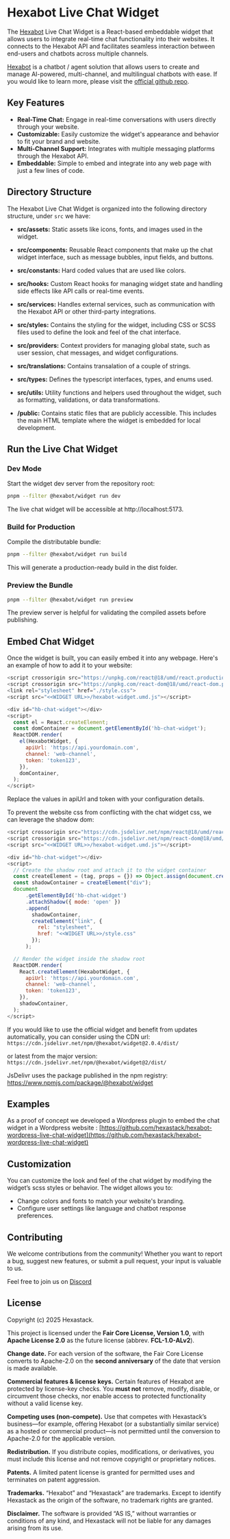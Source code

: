 # Hexabot Live Chat Widget

The [Hexabot](https://hexabot.ai/) Live Chat Widget is a React-based embeddable widget that allows users to integrate real-time chat functionality into their websites. It connects to the Hexabot API and facilitates seamless interaction between end-users and chatbots across multiple channels.

[Hexabot](https://hexabot.ai/) is a chatbot / agent solution that allows users to create and manage AI-powered, multi-channel, and multilingual chatbots with ease. If you would like to learn more, please visit the [official github repo](https://github.com/Hexastack/Hexabot/).

## Key Features

- **Real-Time Chat:** Engage in real-time conversations with users directly through your website.
- **Customizable:** Easily customize the widget's appearance and behavior to fit your brand and website.
- **Multi-Channel Support:** Integrates with multiple messaging platforms through the Hexabot API.
- **Embeddable:** Simple to embed and integrate into any web page with just a few lines of code.

## Directory Structure

The Hexabot Live Chat Widget is organized into the following directory structure, under `src` we have:

- **src/assets:** Static assets like icons, fonts, and images used in the widget.
- **src/components:** Reusable React components that make up the chat widget interface, such as message bubbles, input fields, and buttons.
- **src/constants:** Hard coded values that are used like colors.
- **src/hooks:** Custom React hooks for managing widget state and handling side effects like API calls or real-time events.
- **src/services:** Handles external services, such as communication with the Hexabot API or other third-party integrations.
- **src/styles:** Contains the styling for the widget, including CSS or SCSS files used to define the look and feel of the chat interface.
- **src/providers:** Context providers for managing global state, such as user session, chat messages, and widget configurations.
- **src/translations:** Contains transalation of a couple of strings.
- **src/types:** Defines the typescript interfaces, types, and enums used.
- **src/utils:** Utility functions and helpers used throughout the widget, such as formatting, validations, or data transformations.

- **/public:** Contains static files that are publicly accessible. This includes the main HTML template where the widget is embedded for local development.

## Run the Live Chat Widget

### Dev Mode

Start the widget dev server from the repository root:

```bash
pnpm --filter @hexabot/widget run dev
```

The live chat widget will be accessible at http://localhost:5173.

### Build for Production

Compile the distributable bundle:

```bash
pnpm --filter @hexabot/widget run build
```

This will generate a production-ready build in the dist folder.

### Preview the Bundle

```bash
pnpm --filter @hexabot/widget run preview
```

The preview server is helpful for validating the compiled assets before publishing.

## Embed Chat Widget

Once the widget is built, you can easily embed it into any webpage. Here's an example of how to add it to your website:

```js
<script crossorigin src="https://unpkg.com/react@18/umd/react.production.min.js"></script>
<script crossorigin src="https://unpkg.com/react-dom@18/umd/react-dom.production.min.js"></script>
<link rel="stylesheet" href="./style.css">
<script src="<<WIDGET URL>>/hexabot-widget.umd.js"></script>

<div id="hb-chat-widget"></div>
<script>
  const el = React.createElement;
  const domContainer = document.getElementById('hb-chat-widget');
  ReactDOM.render(
    el(HexabotWidget, {
      apiUrl: 'https://api.yourdomain.com',
      channel: 'web-channel',
      token: 'token123',
    }),
    domContainer,
  );
</script>
```

Replace the values in apiUrl and token with your configuration details.

To prevent the website css from conflicting with the chat widget css, we can leverage the shadow dom:

```js
<script crossorigin src="https://cdn.jsdelivr.net/npm/react@18/umd/react.production.min.js"></script>
<script crossorigin src="https://cdn.jsdelivr.net/npm/react-dom@18/umd/react-dom.production.min.js"></script>
<script src="<<WIDGET URL>>/hexabot-widget.umd.js"></script>

<div id="hb-chat-widget"></div>
<script>
  // Create the shadow root and attach it to the widget container
  const createElement = (tag, props = {}) => Object.assign(document.createElement(tag), props);
  const shadowContainer = createElement("div");
  document
      .getElementById('hb-chat-widget')
      .attachShadow({ mode: 'open' })
      .append(
        shadowContainer,
        createElement("link", {
          rel: "stylesheet",
          href: "<<WIDGET URL>>/style.css"
        });
      );

  // Render the widget inside the shadow root
  ReactDOM.render(
    React.createElement(HexabotWidget, {
      apiUrl: 'https://api.yourdomain.com',
      channel: 'web-channel',
      token: 'token123',
    }),
    shadowContainer,
  );
</script>
```

If you would like to use the official widget and benefit from updates automatically, you can consider using the CDN url:
`https://cdn.jsdelivr.net/npm/@hexabot/widget@2.0.4/dist/`

or latest from the major version:
`https://cdn.jsdelivr.net/npm/@hexabot/widget@2/dist/`

JsDelivr uses the package published in the npm registry: https://www.npmjs.com/package/@hexabot/widget

## Examples

As a proof of concept we developed a Wordpress plugin to embed the chat widget in a Wordpress website : [https://github.com/hexastack/hexabot-wordpress-live-chat-widget](https://github.com/hexastack/hexabot-wordpress-live-chat-widget)

## Customization

You can customize the look and feel of the chat widget by modifying the widget’s scss styles or behavior. The widget allows you to:

- Change colors and fonts to match your website's branding.
- Configure user settings like language and chatbot response preferences.

## Contributing

We welcome contributions from the community! Whether you want to report a bug, suggest new features, or submit a pull request, your input is valuable to us.

Feel free to join us on [Discord](https://discord.gg/rNb9t2MFkG)

## License

Copyright (c) 2025 Hexastack.

This project is licensed under the **Fair Core License, Version 1.0**, with **Apache License 2.0** as the future license (abbrev. **FCL-1.0-ALv2**).

**Change date.** For each version of the software, the Fair Core License converts to Apache-2.0 on the **second anniversary** of the date that version is made available.

**Commercial features & license keys.** Certain features of Hexabot are protected by license-key checks. You **must not** remove, modify, disable, or circumvent those checks, nor enable access to protected functionality without a valid license key.

**Competing uses (non-compete).** Use that competes with Hexastack’s business—for example, offering Hexabot (or a substantially similar service) as a hosted or commercial product—is not permitted until the conversion to Apache-2.0 for the applicable version.

**Redistribution.** If you distribute copies, modifications, or derivatives, you must include this license and not remove copyright or proprietary notices.

**Patents.** A limited patent license is granted for permitted uses and terminates on patent aggression.

**Trademarks.** “Hexabot” and “Hexastack” are trademarks. Except to identify Hexastack as the origin of the software, no trademark rights are granted.

**Disclaimer.** The software is provided “AS IS,” without warranties or conditions of any kind, and Hexastack will not be liable for any damages arising from its use.
